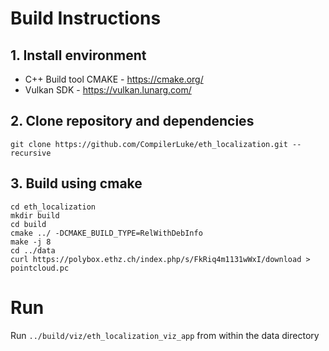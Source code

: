 # Build Instructions

## 1. Install environment
- C++ Build tool CMAKE - https://cmake.org/
- Vulkan SDK - https://vulkan.lunarg.com/

## 2. Clone repository and dependencies
```
git clone https://github.com/CompilerLuke/eth_localization.git --recursive
```

## 3. Build using cmake
```
cd eth_localization
mkdir build
cd build
cmake ../ -DCMAKE_BUILD_TYPE=RelWithDebInfo
make -j 8
cd ../data
curl https://polybox.ethz.ch/index.php/s/FkRiq4m1131wWxI/download > pointcloud.pc 
```

# Run 
Run `../build/viz/eth_localization_viz_app` from within the data directory


